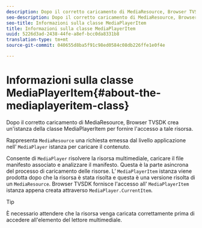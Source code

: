 ```yaml
---
description: Dopo il corretto caricamento di MediaResource, Browser TVSDK crea un'istanza della classe MediaPlayerItem per fornire l'accesso a tale risorsa.
seo-description: Dopo il corretto caricamento di MediaResource, Browser TVSDK crea un'istanza della classe MediaPlayerItem per fornire l'accesso a tale risorsa.
seo-title: Informazioni sulla classe MediaPlayerItem
title: Informazioni sulla classe MediaPlayerItem
uuid: 5226d3ad-2438-44fe-a8ef-bcc0da8331b8
translation-type: tm+mt
source-git-commit: 040655d8ba5f91c98ed0584c08db226ffe1e0f4e

---
```



# Informazioni sulla classe MediaPlayerItem{#about-the-mediaplayeritem-class}

Dopo il corretto caricamento di MediaResource, Browser TVSDK crea un&#39;istanza della classe MediaPlayerItem per fornire l&#39;accesso a tale risorsa.

Rappresenta `MediaResource` una richiesta emessa dal livello applicazione nell’ `MediaPlayer` istanza per caricare il contenuto.

Consente di `MediaPlayer` risolvere la risorsa multimediale, caricare il file manifesto associato e analizzare il manifesto. Questa è la parte asincrona del processo di caricamento delle risorse. L’ `MediaPlayerItem` istanza viene prodotta dopo che la risorsa è stata risolta e questa è una versione risolta di un `MediaResource`. Browser TVSDK fornisce l&#39;accesso all&#39; `MediaPlayerItem` istanza appena creata attraverso `MediaPlayer.CurrentItem`.

>[!TIP]
>
>È necessario attendere che la risorsa venga caricata correttamente prima di accedere all&#39;elemento del lettore multimediale.

